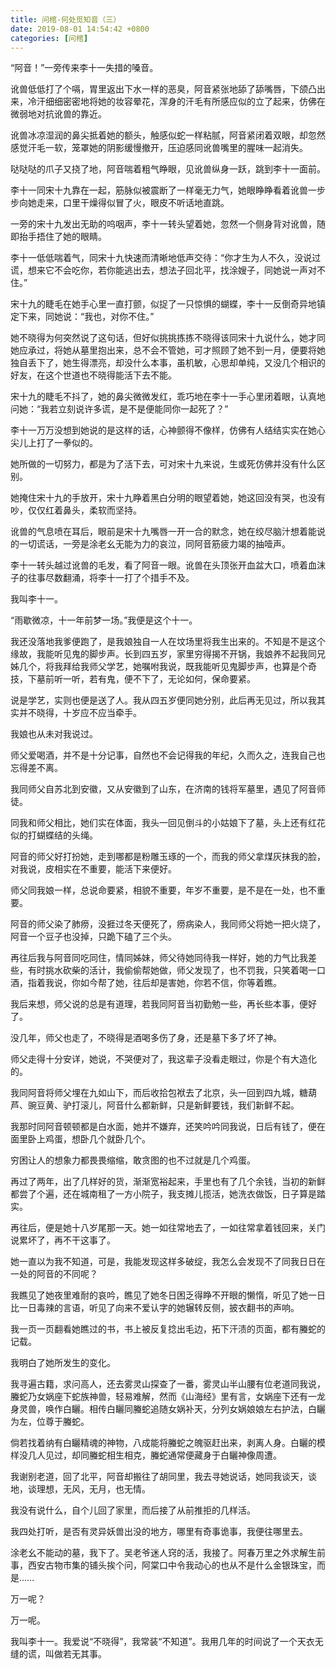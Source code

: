 ```yaml
---
title: 问棺-何处觅知音（三）
date: 2019-08-01 14:54:42 +0800
categories: [问棺]
---
```


“阿音！”一旁传来李十一失措的嗓音。

讹兽低低打了个嗝，胃里返出下水一样的恶臭，阿音紧张地舔了舔嘴唇，下颌凸出来，冷汗细细密密地将她的妆容晕花，浑身的汗毛有所感应似的立了起来，仿佛在微弱地对抗讹兽的靠近。

讹兽冰凉湿润的鼻尖抵着她的额头，触感似蛇一样粘腻，阿音紧闭着双眼，却忽然感觉汗毛一软，笼罩她的阴影缓慢撤开，压迫感同讹兽嘴里的腥味一起消失。

哒哒哒的爪子又挠了地，阿音喘着粗气睁眼，见讹兽纵身一跃，跳到李十一面前。

李十一同宋十九靠在一起，筋脉似被震断了一样毫无力气，她眼睁睁看着讹兽一步步向她走来，口里干燥得似冒了火，眼皮不听话地直跳。

一旁的宋十九发出无助的呜咽声，李十一转头望着她，忽然一个侧身背对讹兽，随即抬手捂住了她的眼睛。

李十一低低喘着气，同宋十九快速而清晰地低声交待：“你才生为人不久，没说过谎，想来它不会吃你，若你能逃出去，想法子回北平，找涂嫂子，同她说一声对不住。”

宋十九的睫毛在她手心里一直打颤，似捉了一只惊惧的蝴蝶，李十一反倒奇异地镇定下来，同她说：“我也，对你不住。”

她不晓得为何突然说了这句话，但好似挑挑拣拣不晓得该同宋十九说什么，她才同她应承过，将她从墓里抱出来，总不会不管她，可才照顾了她不到一月，便要将她独自丢下了，她生得漂亮，却没什么本事，虽机敏，心思却单纯，又没几个相识的好友，在这个世道也不晓得能活下去不能。

宋十九的睫毛不抖了，她的鼻尖微微发红，乖巧地在李十一手心里闭着眼，认真地问她：“我若立刻说许多谎，是不是便能同你一起死了？”

李十一万万没想到她说的是这样的话，心神颤得不像样，仿佛有人结结实实在她心尖儿上打了一拳似的。

她所做的一切努力，都是为了活下去，可对宋十九来说，生或死仿佛并没有什么区别。

她掩住宋十九的手放开，宋十九睁着黑白分明的眼望着她，她这回没有哭，也没有吵，仅仅红着鼻头，柔软而坚持。

讹兽的气息喷在耳后，眼前是宋十九嘴唇一开一合的默念，她在绞尽脑汁想着能说的一切谎话，一旁是涂老幺无能为力的哀泣，同阿音筋疲力竭的抽噎声。

李十一转头越过讹兽的毛发，看了阿音一眼。讹兽在头顶张开血盆大口，喷着血沫子的往事尽数翻涌，将李十一打了个措手不及。

我叫李十一。

“雨歇微凉，十一年前梦一场。”我便是这个十一。

我还没落地我爹便跑了，是我娘独自一人在坟场里将我生出来的。不知是不是这个缘故，我能听见鬼的脚步声。长到四五岁，家里穷得揭不开锅，我娘养不起我同兄姊几个，将我拜给我师父学艺，她嘱咐我说，既我能听见鬼脚步声，也算是个奇技，下墓前听一听，若有鬼，便不下了，无论如何，保命要紧。

说是学艺，实则也便是送了人。我从四五岁便同她分别，此后再无见过，所以我其实并不晓得，十岁应不应当牵手。

我娘也从未对我说过。

师父爱喝酒，并不是十分记事，自然也不会记得我的年纪，久而久之，连我自己也忘得差不离。

我同师父自苏北到安徽，又从安徽到了山东，在济南的钱将军墓里，遇见了阿音师徒。

同我和师父相比，她们实在体面，我头一回见倒斗的小姑娘下了墓，头上还有红花似的打蝴蝶结的头绳。

阿音的师父好打扮她，走到哪都是粉雕玉琢的一个，而我的师父拿煤灰抹我的脸，对我说，皮相实在不重要，能活下来便好。

师父同我娘一样，总说命要紧，相貌不重要，年岁不重要，是不是在一处，也不重要。

阿音的师父染了肺痨，没捱过冬天便死了，痨病染人，我同师父将她一把火烧了，阿音一个豆子也没掉，只跪下磕了三个头。

再往后我与阿音同吃同住，情同姊妹，师父待她同待我一样好，她的力气比我差些，有时挑水砍柴的活计，我偷偷帮她做，师父发现了，也不罚我，只笑着喝一口酒，指着我说，你如今帮了她，往后却是害她，你若不信，你等着瞧。

我后来想，师父说的总是有道理，若我同阿音当初勤勉一些，再长些本事，便好了。

没几年，师父也走了，不晓得是酒喝多伤了身，还是墓下多了坏了神。

师父走得十分安详，她说，不哭便对了，我这辈子没看走眼过，你是个有大造化的。

我同阿音将师父埋在九如山下，而后收拾包袱去了北京，头一回到四九城，糖葫芦、豌豆黄、驴打滚儿，阿音什么都新鲜，只是新鲜要钱，我们新鲜不起。

我那时同阿音顿顿都是白水面，她并不嫌弃，还笑吟吟同我说，日后有钱了，便在面里卧上鸡蛋，想卧几个就卧几个。

穷困让人的想象力都畏畏缩缩，敢贪图的也不过就是几个鸡蛋。

再过了两年，出了几样好的货，渐渐宽裕起来，手里也有了几个余钱，当初的新鲜都尝了个遍，还在城南租了一方小院子，我支摊儿揽活，她洗衣做饭，日子算是踏实。

再往后，便是她十八岁尾那一天。她一如往常地去了，一如往常拿着钱回来，关门说累坏了，再不干这事了。

她一直以为我不知道，可是，我能发现这样多破绽，我怎么会发现不了同我日日在一处的阿音的不同呢？

我瞧见了她夜里难耐的哀吟，瞧见了她冬日困乏得睁不开眼的懒惰，听见了她一日比一日毒辣的言语，听见了向来不爱认字的她辗转反侧，披衣翻书的声响。

我一页一页翻看她瞧过的书，书上被反复捻出毛边，拓下汗渍的页面，都有螣蛇的记载。

我明白了她所发生的变化。

我寻遍古籍，求问高人，还去雾灵山探查了一番，雾灵山半山腰有位老道同我说，螣蛇乃女娲座下蛇族神兽，轻易难解，然而《山海经》里有言，女娲座下还有一龙身灵兽，唤作白矖。相传白矖同螣蛇追随女娲补天，分列女娲娘娘左右护法，白矖为左，位尊于螣蛇。

倘若找着纳有白矖精魂的神物，八成能将螣蛇之魄驱赶出来，剥离人身。白矖的模样没几人见过，却同螣蛇相生相克，螣蛇通常便藏身于白矖神像周遭。

我谢别老道，回了北平，阿音却搬往了胡同里，我去寻她说话，她同我谈天，谈地，谈理想，无风，无月，也无情。

我没有说什么，自个儿回了家里，而后接了从前推拒的几样活。

我四处打听，是否有灵异妖兽出没的地方，哪里有奇事诡事，我便往哪里去。

涂老幺不能动的墓，我下了。吴老爷迷人窍的活，我接了。阿春万里之外求解生前事，西安古物市集的铺头挨个问，阿棠口中令我动心的也从不是什么金银珠宝，而是……

万一呢？

万一呢。

我叫李十一。我爱说“不晓得”，我常装“不知道”。我用几年的时间说了一个天衣无缝的谎，叫做若无其事。

